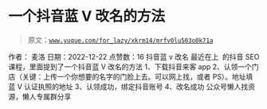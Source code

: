 # 一个抖音蓝 V 改名的方法

> 原文：[`www.yuque.com/for_lazy/xkrm14/mrfv0lu503o0k71a`](https://www.yuque.com/for_lazy/xkrm14/mrfv0lu503o0k71a)

<ne-p id="u5e94b52d" data-lake-id="u5e94b52d"><ne-text id="u09897577">作者： 麦洛</ne-text></ne-p> <ne-p id="u7556c714" data-lake-id="u7556c714"><ne-text id="ue03de8e0">日期：2022-12-22</ne-text></ne-p> <ne-p id="uf2238b08" data-lake-id="uf2238b08"><ne-text id="u4665ac63">点赞数：</ne-text><ne-text id="u425e91e4" ne-bold="true">16</ne-text></ne-p> <ne-hole id="u7ca414ef" data-lake-id="u7ca414ef"><ne-card data-card-name="hr" data-card-type="block" id="i6voU" data-event-boundary="card"><ne-p id="ud5014a8c" data-lake-id="ud5014a8c"><ne-text id="u916f86d3">抖音蓝 v 改名</ne-text> <ne-text id="uc8db8160">最近在上  的抖音 SEO 课程，里面提到了一个抖音蓝 V 改名的方法</ne-text></ne-p> <ne-p id="ubb737e70" data-lake-id="ubb737e70"><ne-text id="u3df9f469">1、下载抖音来客 app</ne-text> <ne-text id="u4aae8f66">2、认领一个门店（关键：上传一个你想要的名字的门脸上去。可以网上找，或者 PS）。地址填蓝 V 认证执照的地址</ne-text> <ne-text id="u14edce5e">3、认领成功，绑定抖音账号</ne-text> <ne-text id="ucd1a2c01">4、改名成功</ne-text></ne-p> <ne-hole id="u4b2115cc" data-lake-id="u4b2115cc"><ne-card data-card-name="hr" data-card-type="block" id="dvuPY" data-event-boundary="card"><ne-p id="u6bc9adda" data-lake-id="u6bc9adda"><ne-text id="uc5e806f2">公众号懒人找资源，懒人专属群分享</ne-text></ne-p></ne-card></ne-hole></ne-card></ne-hole>